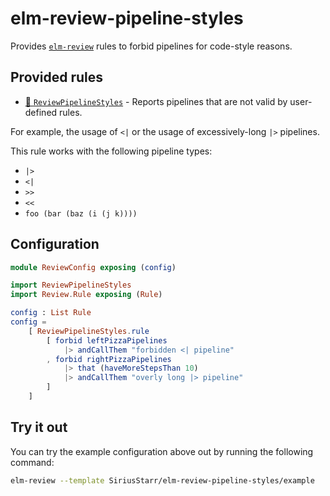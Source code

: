 # elm-review-pipeline-styles

Provides [`elm-review`](https://package.elm-lang.org/packages/jfmengels/elm-review/latest/)
rules to forbid pipelines for code-style reasons.

## Provided rules

* [🔧 `ReviewPipelineStyles`](https://package.elm-lang.org/packages/SiriusStarr/elm-review-pipeline-styles/1.0.0/ReviewPipelineStyles) - Reports pipelines that are not valid by user-defined rules.

For example, the usage of `<|` or the usage of excessively-long `|>` pipelines.

This rule works with the following pipeline types:

* `|>`
* `<|`
* `>>`
* `<<`
* `foo (bar (baz (i (j k))))`

## Configuration

```elm
module ReviewConfig exposing (config)

import ReviewPipelineStyles
import Review.Rule exposing (Rule)

config : List Rule
config =
    [ ReviewPipelineStyles.rule
        [ forbid leftPizzaPipelines
            |> andCallThem "forbidden <| pipeline"
        , forbid rightPizzaPipelines
            |> that (haveMoreStepsThan 10)
            |> andCallThem "overly long |> pipeline"
        ]
    ]
```

## Try it out

You can try the example configuration above out by running the following command:

```bash
elm-review --template SiriusStarr/elm-review-pipeline-styles/example
```
